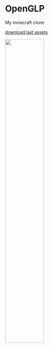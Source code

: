 # OpenGLP
My minecraft clone

[download last assets](https://disk.yandex.ua/d/IF2L-WhQdmZljA)

[<img src="https://img.youtube.com/vi/2sEKFP3Dz4w/hqdefault.jpg" width="50%">](https://youtu.be/2sEKFP3Dz4w "last video")
